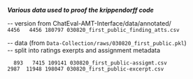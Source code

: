 ***Various data used to proof the krippendorff code***

-- version from ChatEval-AMT-Interface/data/annotated/\
`4456   4456 180797 030820_first_public_finding_atts.csv`


-- data (from `Data-Collection/raws/030820_first_public.pkl`)\
-- split into ratings exerpts and assignment metadata

 `  893   7415 109141 030820_first_public-assigmt.csv`\
  `2987  11948 198047 030820_first_public-excerpt.csv`


